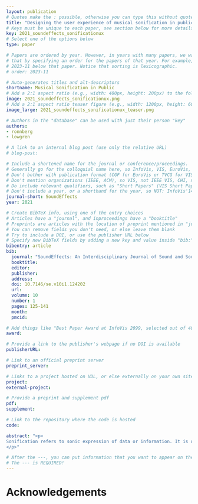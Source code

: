 ```yaml
---
layout: publication
# Quotes make the : possible, otherwise you can type this without quotes
title: "Designing the user experience of musical sonification in public and semi-public spaces"
# Keys must be unique to each paper, see section below for more details
key: 2021_soundeffects_sonificationux
# Select one of the options below
type: paper

# Papers are ordered by year. However, in years with many papers, we want some ordering at a lower level. You can do
# that by specifying an order for the papers of that year. For example, 2023-11 will put papers with values lower than
# 2023-11 below that paper. Notice that sorting is lexicographic.
# order: 2023-11

# Auto-generates titles and alt-descriptors
shortname: Musical Sonification in Public
# Add a 2:1 aspect ratio (e.g., width: 400px, height: 200px) to the folder /assets/images/publications/
image: 2021_soundeffects_sonificationux.png
# Add a 2:1 aspect ratio teaser figure (e.g., width: 1200px, height: 600px) to the folder /assets/images/publications/
image_large: 2021_soundeffects_sonificationux_teaser.png

# Authors in the "database" can be used with just their person "key"
authors:
- ronnberg
- lowgren

# A link to an internal blog post (use only the relative URL)
# blog-post:

# Include a shortened name for the journal or conference/proceedings.
# Generally go for the colloquial name here, so InfoVis, VIS, EuroVis, VAST, CHI, TVCG.
# Don't bother with publication format (CGF for EuroVis or TVCG for VIS papers).
# Don't mention organizations (IEEE, ACM), so VIS, not IEEE VIS, CHI, not ACM CHI.
# Do include relevant qualifiers, such as "Short Papers" (VIS Short Papers) or "Posters" (VIS Posters)
# Don't include a year, or a shorthand for the year, so NOT: InfoVis'14
journal-short: SoundEffects
year: 2021

# Create BibTeX info, using one of the entry choices
# Articles have a "journal", and inproceedings have a "booktitle"
# Preprints are articles with the location of preprint mentioned in "journal"
# You can remove fields you don't need, or else leave them blank
# Try to include a DOI, or use the publisher URL below
# Specify new BibTeX fields by adding a new key and value inside "bib:"
bibentry: article
bib:
  journal: "SoundEffects: An Interdisciplinary Journal of Sound and Sound Experience"
  booktitle:
  editor:
  publisher: 
  address:
  doi: 10.7146/se.v10i1.124202
  url:
  volume: 10
  number: 1
  pages: 125-141
  month:
  pmcid:

# Add things like "Best Paper Award at InfoVis 2099, selected out of 4000 submissions"
award:

# Provide a link to the publisher's webpage if no DOI is available
publisherURL:

# Link to an official preprint server
preprint_server:

# Links to a project hosted on VDL, or else externally on your own site
project:
external-project:

# Provide a preprint and supplement pdf
pdf:
supplement:

# Link to the repository where the code is hosted
code:

abstract: "<p>
Sonification refers to sonic expression of data or information. It is often thought of as an auditory complement, providing additional information about data which can reveal patterns and facilitate interpretation and understanding of the data. Hence, the listening space created by a sonification is always a hybrid where auditory augmentation complements other information modalities and, in some cases, also spatial qualities. In this work, we focus on sonification in public and semi-public spaces, and specifically on musical sonification – the use of musical sounds to create a sonic environment, augmenting or complementing a physical shared space. We draw upon established approaches in interaction design to focus our work on the user experience of musical sonification in public and semi-public spaces. Specifically, we first identify the experiential qualities of sonic atmosphere and performativity as important aspects of sonification in public and semi-public spaces, then use those experiential qualities generatively in the speculative design of a musical sonification sketch. The design sketch comprises a dynamic musical sonification of air quality data, intending to give citizens an aware- ness and an enhanced individual and interpersonal understanding of air quality in their city.
</p>"

# After the ---, you can put information that you want to appear on the website using markdown formatting or HTML. A good example are acknowledgements, extra references, an erratum, etc.
# The --- is REQUIRED!
---
```


# Acknowledgements
